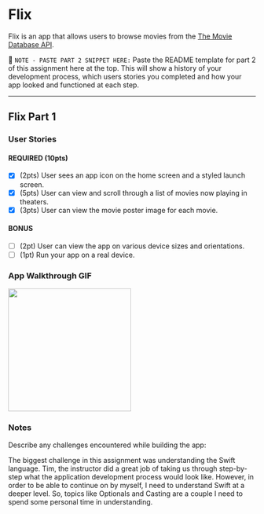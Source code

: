 # Flix

Flix is an app that allows users to browse movies from the [The Movie Database API](http://docs.themoviedb.apiary.io/#).

📝 `NOTE - PASTE PART 2 SNIPPET HERE:` Paste the README template for part 2 of this assignment here at the top. This will show a history of your development process, which users stories you completed and how your app looked and functioned at each step.

---

## Flix Part 1

### User Stories

#### REQUIRED (10pts)
- [x] (2pts) User sees an app icon on the home screen and a styled launch screen.
- [x] (5pts) User can view and scroll through a list of movies now playing in theaters.
- [x] (3pts) User can view the movie poster image for each movie.

#### BONUS
- [ ] (2pt) User can view the app on various device sizes and orientations.
- [ ] (1pt) Run your app on a real device.

### App Walkthrough GIF

<img src="http://g.recordit.co/DPPfGb0Mj4.gif" width=250><br>

### Notes
Describe any challenges encountered while building the app:

The biggest challenge in this assignment was understanding the Swift language. Tim, the instructor did a great job of taking us through step-by-step what the   application development process would look like. However, in order to be able to continue on by myself, I need to understand Swift at a deeper level. So, topics like Optionals and Casting are a couple I need to spend some personal time in understanding.
